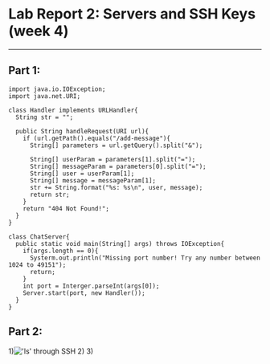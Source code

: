 # Lab Report 2: Servers and SSH Keys (week 4)
---
## Part 1:

```
import java.io.IOException;
import java.net.URI;

class Handler implements URLHandler{
  String str = "";

  public String handleRequest(URI url){
    if (url.getPath().equals("/add-message"){
      String[] parameters = url.getQuery().split("&");

      String[] userParam = parameters[1].split("=");
      String[] messageParam = parameters[0].split("=");
      String[] user = userParam[1];
      String[] message = messageParam[1];
      str += String.format("%s: %s\n", user, message);
      return str;
    }
    return "404 Not Found!";
  }
}

class ChatServer{
  public static void main(String[] args) throws IOException{
    if(args.length == 0){
      Systerm.out.println("Missing port number! Try any number between 1024 to 49151");
      return;
    }
    int port = Interger.parseInt(args[0]);
    Server.start(port, new Handler());
  }
}
```
## Part 2:
  1)!['ls' through SSH](http://github.com/Domenicj1/cse15l-lab-reports/assets/146692334/c5d6079a-eef9-4df0-bb54-e9e272375109)
  2)
  3)
